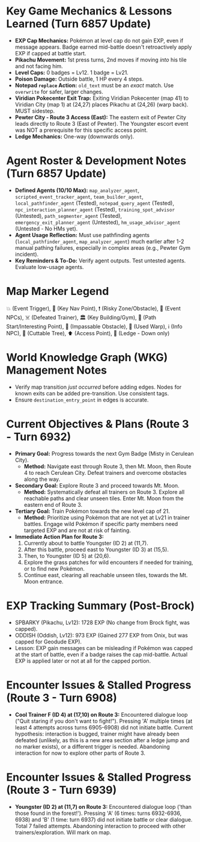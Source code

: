 # Key Game Mechanics & Lessons Learned (Turn 6857 Update)
*   **EXP Cap Mechanics:** Pokémon at level cap do not gain EXP, even if message appears. Badge earned mid-battle doesn't retroactively apply EXP if capped at battle start.
*   **Pikachu Movement:** 1st press turns, 2nd moves if moving *into* his tile and not facing him.
*   **Level Caps:** 0 badges = Lv12. 1 badge = Lv21.
*   **Poison Damage:** Outside battle, 1 HP every 4 steps.
*   **Notepad `replace` Action:** `old_text` must be an *exact* match. Use `overwrite` for safer, larger changes.
*   **Viridian Pokecenter Exit Trap:** Exiting Viridian Pokecenter (map 41) to Viridian City (map 1) at (24,27) places Pikachu at (24,26) (warp back). MUST sidestep.
*   **Pewter City - Route 3 Access (East):** The eastern exit of Pewter City leads directly to Route 3 (East of Pewter). The Youngster escort event was NOT a prerequisite for this specific access point.
*   **Ledge Mechanics:** One-way (downwards only).

# Agent Roster & Development Notes (Turn 6857 Update)
*   **Defined Agents (10/10 Max):** `map_analyzer_agent`, `scripted_event_tracker_agent`, `team_builder_agent`, `local_pathfinder_agent` (Tested), `notepad_query_agent` (Tested), `npc_interaction_planner_agent` (Tested), `training_spot_advisor` (Untested), `path_segmenter_agent` (Tested), `emergency_exit_planner_agent` (Untested), `hm_usage_advisor_agent` (Untested - No HMs yet).
*   **Agent Usage Reflection:** Must use pathfinding agents (`local_pathfinder_agent`, `map_analyzer_agent`) much earlier after 1-2 manual pathing failures, especially in complex areas (e.g., Pewter Gym incident).
*   **Key Reminders & To-Do:** Verify agent outputs. Test untested agents. Evaluate low-usage agents.

# Map Marker Legend
💥 (Event Trigger), 🎯 (Key Nav Point), ❗ (Risky Zone/Obstacle), 💁 (Event NPCs), ☠️ (Defeated Trainer), 🏛️ (Key Building/Gym), 📍 (Path Start/Interesting Point), 🧱 (Impassable Obstacle), 🚪 (Used Warp), ℹ️ (Info NPC), 🌱 (Cuttable Tree), ⬆️ (Access Point), 🚧 (Ledge - Down only)

# World Knowledge Graph (WKG) Management Notes
*   Verify map transition *just occurred* before adding edges. Nodes for known exits can be added pre-transition. Use consistent tags.
*   Ensure `destination_entry_point` in edges is accurate.

# Current Objectives & Plans (Route 3 - Turn 6932)
*   **Primary Goal:** Progress towards the next Gym Badge (Misty in Cerulean City).
    *   **Method:** Navigate east through Route 3, then Mt. Moon, then Route 4 to reach Cerulean City. Defeat trainers and overcome obstacles along the way.
*   **Secondary Goal:** Explore Route 3 and proceed towards Mt. Moon.
    *   **Method:** Systematically defeat all trainers on Route 3. Explore all reachable paths and clear unseen tiles. Enter Mt. Moon from the eastern end of Route 3.
*   **Tertiary Goal:** Train Pokémon towards the new level cap of 21.
    *   **Method:** Prioritize using Pokémon that are not yet at Lv21 in trainer battles. Engage wild Pokémon if specific party members need targeted EXP and are not at risk of fainting.
*   **Immediate Action Plan for Route 3:**
    1.  Currently about to battle Youngster (ID 2) at (11,7).
    2.  After this battle, proceed east to Youngster (ID 3) at (15,5).
    3.  Then, to Youngster (ID 5) at (20,6).
    4.  Explore the grass patches for wild encounters if needed for training, or to find new Pokémon.
    5.  Continue east, clearing all reachable unseen tiles, towards the Mt. Moon entrance.

# EXP Tracking Summary (Post-Brock)
*   SPBARKY (Pikachu, Lv12): 1728 EXP (No change from Brock fight, was capped).
*   ODDISH (Oddish, Lv12): 973 EXP (Gained 277 EXP from Onix, but was capped for Geodude EXP).
*   Lesson: EXP gain messages can be misleading if Pokémon was capped at the start of battle, even if a badge raises the cap mid-battle. Actual EXP is applied later or not at all for the capped portion.

# Encounter Issues & Stalled Progress (Route 3 - Turn 6908)
*   **Cool Trainer F (ID 4) at (17,10) on Route 3:** Encountered dialogue loop ("Quit staring if you don't want to fight!"). Pressing 'A' multiple times (at least 4 attempts across turns 6905-6908) did not initiate battle. Current hypothesis: interaction is bugged, trainer might have already been defeated (unlikely, as this is a new area section after a ledge jump and no marker exists), or a different trigger is needed. Abandoning interaction for now to explore other parts of Route 3.

# Encounter Issues & Stalled Progress (Route 3 - Turn 6939)
*   **Youngster (ID 2) at (11,7) on Route 3:** Encountered dialogue loop ('than those found in the forest!'). Pressing 'A' (6 times: turns 6932-6936, 6938) and 'B' (1 time: turn 6937) did not initiate battle or clear dialogue. Total 7 failed attempts. Abandoning interaction to proceed with other trainers/exploration. Will mark on map.